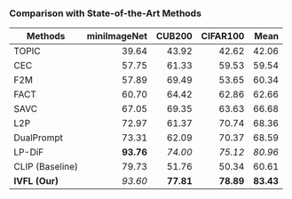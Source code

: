 ### Comparison with State-of-the-Art Methods

| Methods         | miniImageNet | CUB200 | CIFAR100 | Mean  |
|-----------------|-------------:|-------:|---------:|------:|
| TOPIC           |        39.64 |  43.92 |    42.62 | 42.06 |
| CEC             |        57.75 |  61.33 |    59.53 | 59.54 |
| F2M             |        57.89 |  69.49 |    53.65 | 60.34 |
| FACT            |        60.70 |  64.42 |    62.86 | 62.66 |
| SAVC            |        67.05 |  69.35 |    63.63 | 66.68 |
| L2P             |        72.97 |  61.37 |    70.74 | 68.36 |
| DualPrompt      |        73.31 |  62.09 |    70.37 | 68.59 |
| LP-DiF     | **93.76**    | _74.00_| _75.12_ | _80.96_ |
| CLIP (Baseline) |        79.73 |  51.76 |    50.34 | 60.61 |
| **IVFL (Our)**  | _93.60_      | **77.81** | **78.89** | **83.43** |
